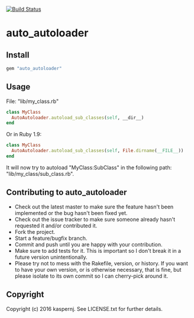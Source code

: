 [![Build Status](https://img.shields.io/shippable/568908111895ca4474673ec5.svg)](https://app.shippable.com/projects/568908111895ca4474673ec5/builds/latest)

# auto_autoloader

## Install

```ruby
gem "auto_autoloader"
```

## Usage

File: "lib/my_class.rb"
```ruby
class MyClass
  AutoAutoloader.autoload_sub_classes(self, __dir__)
end
```

Or in Ruby 1.9:
```ruby
class MyClass
  AutoAutoloader.autoload_sub_classes(self, File.dirname(__FILE__))
end
```

It will now try to autoload "MyClass:SubClass" in the following path: "lib/my_class/sub_class.rb".

## Contributing to auto_autoloader
 
* Check out the latest master to make sure the feature hasn't been implemented or the bug hasn't been fixed yet.
* Check out the issue tracker to make sure someone already hasn't requested it and/or contributed it.
* Fork the project.
* Start a feature/bugfix branch.
* Commit and push until you are happy with your contribution.
* Make sure to add tests for it. This is important so I don't break it in a future version unintentionally.
* Please try not to mess with the Rakefile, version, or history. If you want to have your own version, or is otherwise necessary, that is fine, but please isolate to its own commit so I can cherry-pick around it.

## Copyright

Copyright (c) 2016 kaspernj. See LICENSE.txt for
further details.

